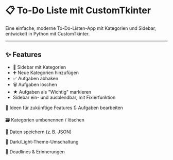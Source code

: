 # 📋 To-Do Liste mit CustomTkinter

Eine einfache, moderne To-Do-Listen-App mit Kategorien und Sidebar, entwickelt in Python mit CustomTkinter.

---

## ✨ Features

- 📌 Sidebar mit Kategorien
- ➕ Neue Kategorien hinzufügen
- ✅ Aufgaben abhaken
- 🗑 Aufgaben löschen
- ★ Aufgaben als "Wichtig" markieren
- Sidebar ein- und ausblendbar, mit Fixierfunktion

  

🧠 Ideen für zukünftige Features
🔃 Aufgaben bearbeiten

🗃 Kategorien umbenennen / löschen

💾 Daten speichern (z. B. JSON)

🎨 Dark/Light-Theme-Umschaltung

📆 Deadlines & Erinnerungen
